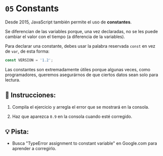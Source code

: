 # `05` Constants

Desde 2015, JavaScript también permite el uso de **constantes**.

Se diferencian de las variables porque, una vez declaradas, no se les puede cambiar el valor con el tiempo (a diferencia de la variables).

Para declarar una constante, debes usar la palabra reservada `const` en vez de `var`, de esta forma:

```js
const VERSION = '1.2';
```

Las constantes son extremadamente útiles porque algunas veces, como programadores, queremos asegurárnos de que ciertos datos sean solo para lectura.

## 📝 Instrucciones:

1. Compila el ejercicio y arregla el error que se mostrará en la consola. 

2. Haz que aparezca `0.9` en la consola cuando esté corregido.

## 💡 Pista:

+ Busca "TypeError assignment to constant variable" en Google.com para aprender a corregirlo.
